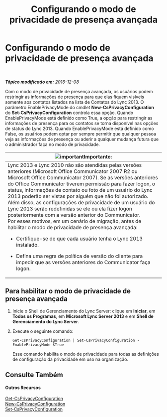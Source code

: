 ﻿---
title: Configurando o modo de privacidade de presença avançada
TOCTitle: Configurando o modo de privacidade de presença avançada
ms:assetid: e7a6b873-486d-4dfb-a967-c48f61f237f3
ms:mtpsurl: https://technet.microsoft.com/pt-br/library/Gg399028(v=OCS.15)
ms:contentKeyID: 49308445
ms.date: 12/10/2016
mtps_version: v=OCS.15
ms.translationtype: HT
---

# Configurando o modo de privacidade de presença avançada

 

_**Tópico modificado em:** 2016-12-08_

Com o modo de privacidade de presença avançada, os usuários podem restringir as informações de presença para que elas fiquem visíveis somente aos contatos listados na lista de Contatos do Lync 2013. O parâmetro EnablePrivacyMode do cmdlet **New-CsPrivacyConfiguration** do **Set-CsPrivacyConfiguration** controla essa opção. Quando EnablePrivacyMode está definido como True, a opção para restringir as informações de presença para os contatos se torna disponível nas opções de status do Lync 2013. Quando EnablePrivacyMode está definido como False, os usuários podem optar por sempre permitir que qualquer pessoa veja as informações de presença ou aderir a qualquer mudança futura que o administrador faça no modo de privacidade.

<table>
<colgroup>
<col style="width: 100%" />
</colgroup>
<thead>
<tr class="header">
<th><img src="images/Gg425939.important(OCS.15).gif" title="important" alt="important" />Importante:</th>
</tr>
</thead>
<tbody>
<tr class="odd">
<td>Lync 2013 e Lync 2010 não são atendidas pelas versões anteriores (Microsoft Office Communicator 2007 R2 ou Microsoft Office Communicator 2007). Se as versões anteriores do Office Communicator tiverem permissão para fazer logon, o status, informações de contato ou foto de um usuário do Lync 2013 poderão ser vistas por alguém que não foi autorizado. Além disso, as configurações de privacidade de um usuário do Lync 2013 serão redefinidas se ele ou ela fizer logon posteriormente com a versão anterior do Communicator.<br />
Por esses motivos, em um cenário de migração, antes de habilitar o modo de privacidade de presença avançada:
<ul>
<li><p>Certifique-se de que cada usuário tenha o Lync 2013 instalado.</p></li>
<li><p>Defina uma regra de política de versão do cliente para impedir que as versões anteriores do Communicator faça logon.</p></li>
</ul></td>
</tr>
</tbody>
</table>


## Para habilitar o modo de privacidade de presença avançada

1.  Inicie o Shell de Gerenciamento do Lync Server: clique em **Iniciar**, em **Todos os Programas**, em **Microsoft Lync Server 2013** e em **Shell de Gerenciamento do Lync Server**.

2.  Execute o seguinte comando:
    
        Get-CsPrivacyConfiguration | Set-CsPrivacyConfiguration -EnablePrivacyMode $True
    
    Esse comando habilita o modo de privacidade para todas as definições de configuração da privacidade em uso na organização.

## Consulte Também

#### Outros Recursos

[Get-CsPrivacyConfiguration](https://docs.microsoft.com/en-us/powershell/module/skype/Get-CsPrivacyConfiguration)  
[New-CsPrivacyConfiguration](https://docs.microsoft.com/en-us/powershell/module/skype/New-CsPrivacyConfiguration)  
[Set-CsPrivacyConfiguration](https://docs.microsoft.com/en-us/powershell/module/skype/Set-CsPrivacyConfiguration)

